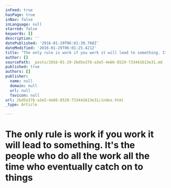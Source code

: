 ```yaml
---
inFeed: true
hasPage: true
inNav: false
inLanguage: null
starred: false
keywords: []
description: ''
datePublished: '2016-01-29T06:01:30.768Z'
dateModified: '2016-01-29T06:01:25.421Z'
title: "The only rule is work if you work it will lead to something. It's the people who do all the work all the time who eventually catch on to things"
author: []
sourcePath: _posts/2016-01-29-2bd5e37b-a3e5-4e66-8529-733441613e31.md
published: true
authors: []
publisher:
  name: null
  domain: null
  url: null
  favicon: null
url: 2bd5e37b-a3e5-4e66-8529-733441613e31/index.html
_type: Article

---
```

# The only rule is work if you work it will lead to something. It's the people who do all the work all the time who eventually catch on to things